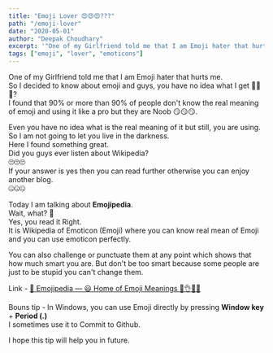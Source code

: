```yaml
---
title: "Emoji Lover 😍😍😍???"
path: "/emoji-lover"
date: "2020-05-01"
author: "Deepak Choudhary"
excerpt: '"One of my Girlfriend told me that I am Emoji hater that hurts me..."'
tags: ["emoji", "lover", "emoticons"]
---
```


One of my Girlfriend told me that I am Emoji hater that hurts me.  
So I decided to know about emoji and guys, you have no idea what I get 🤔🤔🤔?  
I found that 90% or more than 90% of people don't know the real meaning of emoji and using it like a pro but they are Noob 😏😏😏.  

Even you have no idea what is the real meaning of it but still, you are using. So I am not going to let you live in the darkness.  
Here I found something great.  
Did you guys ever listen about Wikipedia?  
🙄🙄🙄  
If your answer is yes then you can read further otherwise you can enjoy another blog.  
🤐🤐🤐  

Today I am talking about **Emojipedia**.  
Wait, what? 🤔  
Yes, you read it Right.  
It is Wikipedia of Emoticon (Emoji) where you can know real mean of Emoji and you can use emoticon perfectly.  

You can also challenge or punctuate them at any point which shows that how much smart you are.  But don't be too smart because some people are just to be stupid you can't change them.  

Link -  [📙 Emojipedia — 😃 Home of Emoji Meanings 💁👌🎍😍](https://emojipedia.org/)

Bouns tip - In Windows, you can use Emoji directly by pressing **Window key** + **Period (.)**  
I sometimes use it to Commit to Github.  

I hope this tip will help you in future.
